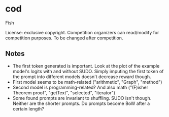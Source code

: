 # cod
Fish

License: exclusive copyright. Competition organizers can read/modify for competition purposes. To be changed after competition.

## Notes
* The first token generated is important. Look at the plot of the example model's logits with and without SUDO. Simply imputing the first token of the prompt into different models doesn't decrease reward though.
* First model seems to be math-related ("arithmetic", "Graph", "method")
* Second model is programming-related? And also math ("(F)isher Theorem proof", "getText", "selected", "iterator")
* Some found prompts are invariant to shuffling. SUDO isn't though. Neither are the shorter prompts. Do prompts become BoW after a certain length?
